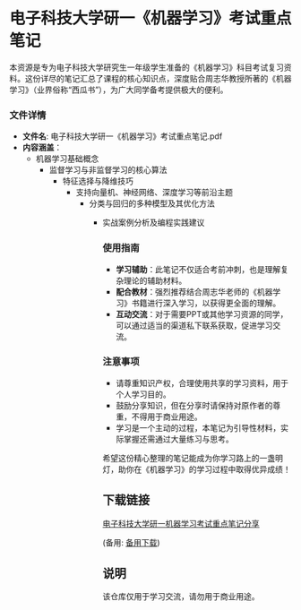 # 电子科技大学研一《机器学习》考试重点笔记

本资源是专为电子科技大学研究生一年级学生准备的《机器学习》科目考试复习资料。这份详尽的笔记汇总了课程的核心知识点，深度贴合周志华教授所著的《机器学习》（业界俗称“西瓜书”），为广大同学备考提供极大的便利。

### 文件详情

- **文件名**: 电子科技大学研一《机器学习》考试重点笔记.pdf
- **内容涵盖**：
  - 机器学习基础概念
    - 监督学习与非监督学习的核心算法
      - 特征选择与降维技巧
        - 支持向量机、神经网络、深度学习等前沿主题
          - 分类与回归的多种模型及其优化方法
            - 实战案例分析及编程实践建议

              ### 使用指南

              - **学习辅助**：此笔记不仅适合考前冲刺，也是理解复杂理论的辅助材料。
              - **配合教材**：强烈推荐结合周志华老师的《机器学习》书籍进行深入学习，以获得更全面的理解。
              - **互动交流**：对于需要PPT或其他学习资源的同学，可以通过适当的渠道私下联系获取，促进学习交流。

              ### 注意事项

              - 请尊重知识产权，合理使用共享的学习资料，用于个人学习目的。
              - 鼓励分享知识，但在分享时请保持对原作者的尊重，不得用于商业用途。
              - 学习是一个主动的过程，本笔记为引导性材料，实际掌握还需通过大量练习与思考。

              希望这份精心整理的笔记能成为你学习路上的一盏明灯，助你在《机器学习》的学习过程中取得优异成绩！

              ## 下载链接
              [电子科技大学研一机器学习考试重点笔记分享](https://pan.quark.cn/s/1d20b411c594) 

              (备用: [备用下载](https://pan.baidu.com/s/1Ptetu8RPz4qEcTT0j8KXTw?pwd=1234))

              ## 说明

              该仓库仅用于学习交流，请勿用于商业用途。
